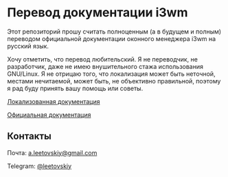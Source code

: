# Перевод документации i3wm

Этот репозиторий прошу считать полноценным (а в будущем и полным) переводом официальной документации оконного менеджера i3wm на русский язык. 

Хочу отметить, что перевод любительский. Я не переводчик, не разработчик, даже не имею внушительного стажа использования GNU/Linux. Я не отрицаю того, что локализация может быть неточной, местами нечитаемой, может быть, не объективно правильной, поэтому я рад буду принять вашу помощь или советы.

[Локализованная документация](https://leetovskiy.github.io/i3-userguide-russian/)

[Официальная документация](https://i3wm.org/docs/userguide.html)

## Контакты

Почта: a.leetovskiy@gmail.com

Telegram: [@leetovskiy](https://t.me/leetovskiy)

